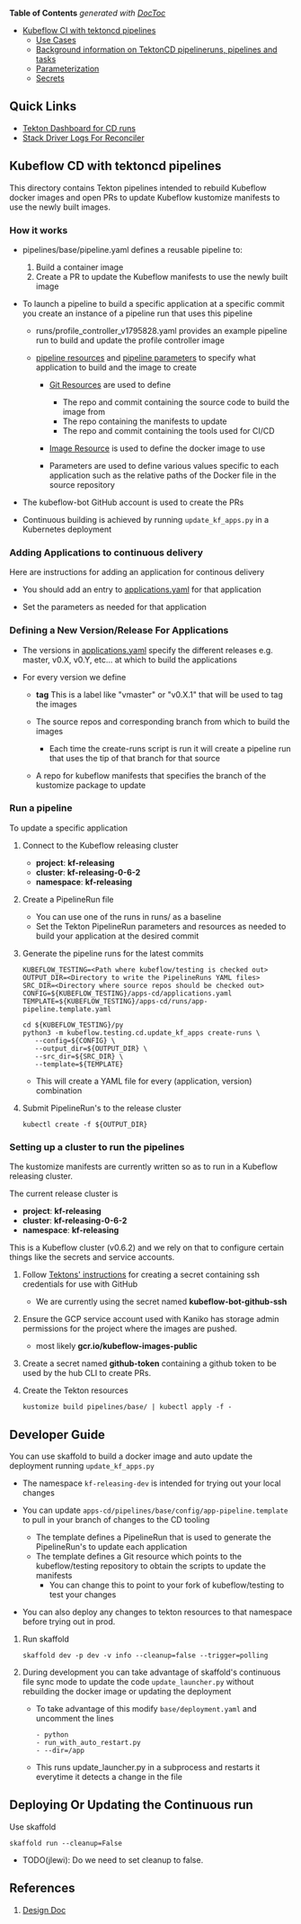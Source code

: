 <!-- START doctoc generated TOC please keep comment here to allow auto update -->
<!-- DON'T EDIT THIS SECTION, INSTEAD RE-RUN doctoc TO UPDATE -->
**Table of Contents**  *generated with [DocToc](https://github.com/thlorenz/doctoc)*

- [Kubeflow CI with tektoncd pipelines](#kubeflow-ci-with-tektoncd-pipelines)
  - [Use Cases](#use-cases)
  - [Background information on TektonCD pipelineruns, pipelines and tasks](#background-information-on-tektoncd-pipelineruns-pipelines-and-tasks)
  - [Parameterization](#parameterization)
  - [Secrets](#secrets)

<!-- END doctoc generated TOC please keep comment here to allow auto update -->


## Quick Links

* [Tekton Dashboard for CD runs](https://kf-releasing-0-6-2.endpoints.kubeflow-releasing.cloud.goog/tekton/#/pipelineruns)
* [Stack Driver Logs For Reconciler](https://console.cloud.google.com/logs/viewer?project=kubeflow-releasing&folder&organizationId&minLogLevel=0&expandAll=false&&customFacets=&limitCustomFacetWidth=true&interval=PT1H&resource=k8s_container%2Fnamespace_name%2Fkf-releasing&advancedFilter=resource.type%3D%22k8s_container%22%0Alabels.%22k8s-pod%2Fapp%22%20%3D%20%22update-kfapps%22%0A)


## Kubeflow CD with tektoncd pipelines

This directory contains Tekton pipelines intended to rebuild Kubeflow docker images 
and open PRs to update Kubeflow kustomize manifests to use the newly built images.

### How it works

* pipelines/base/pipeline.yaml defines a reusable pipeline to:

  1. Build a container image
  1. Create a PR to update the Kubeflow manifests to use the newly built image

* To launch a pipeline to build a specific application at a specific commit you create an instance of a pipeline run
  that uses this pipeline

  * runs/profile_controller_v1795828.yaml provides an example pipeline run to build and update the profile controller image

  * [pipeline resources](https://github.com/tektoncd/pipeline/blob/master/docs/resources.md) and [pipeline parameters](https://github.com/tektoncd/pipeline/blob/master/docs/pipelines.md#parameters) to specify what application to build and the image to create

    * [Git Resources](https://github.com/tektoncd/pipeline/blob/master/docs/resources.md#git-resource) are used to define

      * The repo and commit containing the source code to build the image from
      * The repo containing the manifests to update
      * The repo and commit containing the tools used for CI/CD

    * [Image Resource](https://github.com/tektoncd/pipeline/blob/master/docs/resources.md#image-resource) is used to define
      the docker image to use

    * Parameters are used to define various values specific to each application such as the relative paths of the Docker file
      in the source repository

 * The kubeflow-bot GitHub account is used to create the PRs

 * Continuous building is achieved by running `update_kf_apps.py` in a Kubernetes deployment

### Adding Applications to continuous delivery

Here are instructions for adding an application for continous delivery

* You should add an entry to [applications.yaml](applications.yaml) for that application

* Set the parameters as needed for that application

### Defining a New Version/Release For Applications

* The versions in [applications.yaml](applications.yaml) specify the different
  releases e.g. master, v0.X, v0.Y, etc... at which to build the applications

* For every version we define

  * **tag** This is a label like "vmaster" or "v0.X.1" that will be used to tag the images
  * The source repos and corresponding branch from which to build the images

    * Each time the create-runs script is run it will create a pipeline run that uses the tip
      of that branch for that source

  * A repo for kubeflow manifests that specifies the branch of the kustomize package to update


### Run a pipeline 

To update a specific application

1. Connect to the Kubeflow releasing cluster

   * **project**: **kf-releasing**
   * **cluster**: **kf-releasing-0-6-2**
   * **namespace**: **kf-releasing**

1. Create a PipelineRun file

   * You can use one of the runs in runs/ as a baseline
   * Set the Tekton PipelineRun parameters and resources as needed to build your
     application at the desired commit 

1. Generate the pipeline runs for the latest commits
    
   ```
   KUBEFLOW_TESTING=<Path where kubeflow/testing is checked out>
   OUTPUT_DIR=<Directory to write the PipelineRuns YAML files>
   SRC_DIR=<Directory where source repos should be checked out>
   CONFIG=${KUBEFLOW_TESTING}/apps-cd/applications.yaml
   TEMPLATE=${KUBEFLOW_TESTING}/apps-cd/runs/app-pipeline.template.yaml 

   cd ${KUBEFLOW_TESTING}/py
   python3 -m kubeflow.testing.cd.update_kf_apps create-runs \
      --config=${CONFIG} \
      --output_dir=${OUTPUT_DIR} \
      --src_dir=${SRC_DIR} \ 
      --template=${TEMPLATE}

   ```

   * This will create a YAML file for every (application, version) combination

1. Submit PipelineRun's to the release cluster

   ```
   kubectl create -f ${OUTPUT_DIR}
   ```

### Setting up a cluster to run the pipelines

The kustomize manifests are currently written so as to run in a Kubeflow releasing cluster.

The current release cluster is

* **project**: **kf-releasing**
* **cluster**: **kf-releasing-0-6-2**
* **namespace**: **kf-releasing**

This is a Kubeflow cluster (v0.6.2) and we rely on that to configure certain things like the secrets and service accounts.

1. Follow [Tektons' instructions](https://github.com/tektoncd/pipeline/blob/master/docs/auth.md#ssh-authentication-git) for
   creating a secret containing ssh credentials for use with GitHub

   * We are currently using the secret named **kubeflow-bot-github-ssh**


1. Ensure the GCP service account used with Kaniko has storage admin permissions for the project
   where the images are pushed.

   * most likely **gcr.io/kubeflow-images-public**

1. Create a secret named **github-token** containing a github token to be used by the hub CLI to create PRs.

1. Create the Tekton resources

   ```
   kustomize build pipelines/base/ | kubectl apply -f -
   ```

## Developer Guide

You can use skaffold to build a docker image and auto update the deployment running `update_kf_apps.py`

* The namespace `kf-releasing-dev` is intended for trying out your local changes
* You can update `apps-cd/pipelines/base/config/app-pipeline.template` to pull in your branch of changes to the CD tooling

  * The template defines a PipelineRun that is used to generate the PipelineRun's to update each application
  * The template defines a Git resource which points to the kubeflow/testing repository to obtain the scripts to update the manifests
    * You can change this to point to your fork of kubeflow/testing to test your changes
* You can also deploy any changes to tekton resources to that namespace before trying out
  in prod. 

1. Run skaffold

   ```
   skaffold dev -p dev -v info --cleanup=false --trigger=polling
   ```

1. During development you can take advantage of skaffold's continuous file sync mode to update
   the code `update_launcher.py` without rebuilding the docker image or updating the deployment

   * To take advantage of this modify `base/deployment.yaml` and uncomment the lines

     ```
     - python
     - run_with_auto_restart.py
     - --dir=/app
     ```

   * This runs update_launcher.py in a subprocess and restarts it everytime it detects a change in the file

## Deploying Or Updating the Continuous run

Use skaffold 

```
skaffold run --cleanup=False
```

* TODO(jlewi): Do we need to set cleanup to false.

## References

1. [Design Doc](https://docs.google.com/document/d/1AwYVznJ0F5ZwVrClATff2wXUKE-OnygIlwY1NRTv-2I/edit#heading=h.9g4gb5dvlquq)